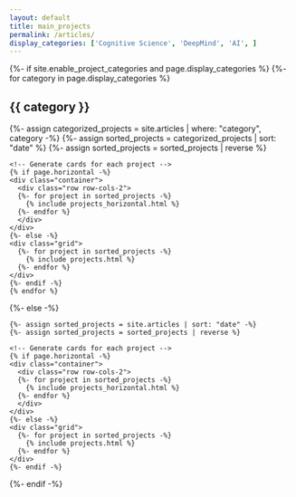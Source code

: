 ```yaml
---
layout: default
title: main_projects
permalink: /articles/
display_categories: ['Cognitive Science', 'DeepMind', 'AI', ]
---
```

<!-- pages/projects.md -->
<div class="projects">
  {%- if site.enable_project_categories and page.display_categories %}
    <!-- Display categorized projects -->
    {%- for category in page.display_categories %}
    <h2 class="category">{{ category }}</h2>
    {%- assign categorized_projects = site.articles | where: "category", category -%}
    {%- assign sorted_projects = categorized_projects | sort: "date" %}
    {%- assign sorted_projects = sorted_projects | reverse %}

    <!-- Generate cards for each project -->
    {% if page.horizontal -%}
    <div class="container">
      <div class="row row-cols-2">
      {%- for project in sorted_projects -%}
        {% include projects_horizontal.html %}
      {%- endfor %}
      </div>
    </div>
    {%- else -%}
    <div class="grid">
      {%- for project in sorted_projects -%}
        {% include projects.html %}
      {%- endfor %}
    </div>
    {%- endif -%}
    {% endfor %}
  
  {%- else -%}
  <!-- Display projects without categories -->
    {%- assign sorted_projects = site.articles | sort: "date" -%}
    {%- assign sorted_projects = sorted_projects | reverse %}

    <!-- Generate cards for each project -->
    {% if page.horizontal -%}
    <div class="container">
      <div class="row row-cols-2">
      {%- for project in sorted_projects -%}
        {% include projects_horizontal.html %}
      {%- endfor %}
      </div>
    </div>
    {%- else -%}
    <div class="grid">
      {%- for project in sorted_projects -%}
        {% include projects.html %}
      {%- endfor %}
    </div>
    {%- endif -%}
  {%- endif -%}
  </div>
  